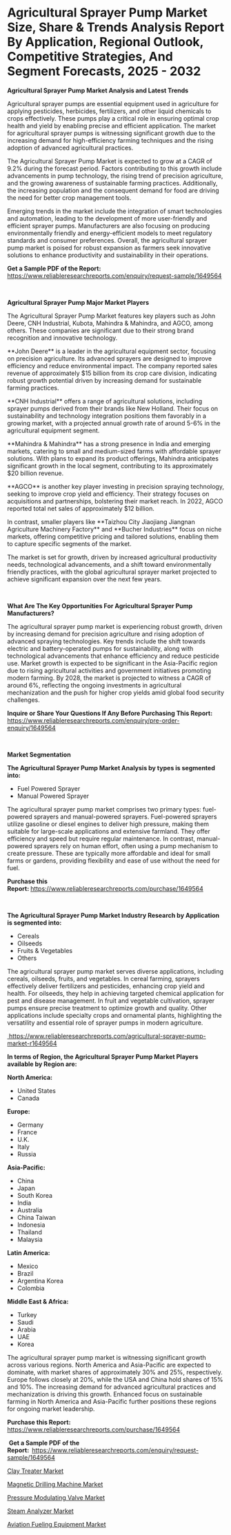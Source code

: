 <p><h1>Agricultural Sprayer Pump Market Size, Share & Trends Analysis Report By Application, Regional Outlook, Competitive Strategies, And Segment Forecasts, 2025 - 2032</h1></p><p><strong>Agricultural Sprayer Pump Market Analysis and Latest Trends</strong></p>
<p><p>Agricultural sprayer pumps are essential equipment used in agriculture for applying pesticides, herbicides, fertilizers, and other liquid chemicals to crops effectively. These pumps play a critical role in ensuring optimal crop health and yield by enabling precise and efficient application. The market for agricultural sprayer pumps is witnessing significant growth due to the increasing demand for high-efficiency farming techniques and the rising adoption of advanced agricultural practices.</p><p>The Agricultural Sprayer Pump Market is expected to grow at a CAGR of 9.2% during the forecast period. Factors contributing to this growth include advancements in pump technology, the rising trend of precision agriculture, and the growing awareness of sustainable farming practices. Additionally, the increasing population and the consequent demand for food are driving the need for better crop management tools.</p><p>Emerging trends in the market include the integration of smart technologies and automation, leading to the development of more user-friendly and efficient sprayer pumps. Manufacturers are also focusing on producing environmentally friendly and energy-efficient models to meet regulatory standards and consumer preferences. Overall, the agricultural sprayer pump market is poised for robust expansion as farmers seek innovative solutions to enhance productivity and sustainability in their operations.</p></p>
<p><strong>Get a Sample PDF of the Report:&nbsp;</strong> <a href="https://www.reliableresearchreports.com/enquiry/request-sample/1649564?utm_campaign=28&utm_medium=2&utm_source=Github&utm_content=ia&utm_term=18022025&utm_id=agricultural-sprayer-pump">https://www.reliableresearchreports.com/enquiry/request-sample/1649564</a></p>
<p>&nbsp;</p>
<p><strong>Agricultural Sprayer Pump Major Market Players</strong></p>
<p><p>The Agricultural Sprayer Pump Market features key players such as John Deere, CNH Industrial, Kubota, Mahindra & Mahindra, and AGCO, among others. These companies are significant due to their strong brand recognition and innovative technology. </p><p>**John Deere** is a leader in the agricultural equipment sector, focusing on precision agriculture. Its advanced sprayers are designed to improve efficiency and reduce environmental impact. The company reported sales revenue of approximately $15 billion from its crop care division, indicating robust growth potential driven by increasing demand for sustainable farming practices.</p><p>**CNH Industrial** offers a range of agricultural solutions, including sprayer pumps derived from their brands like New Holland. Their focus on sustainability and technology integration positions them favorably in a growing market, with a projected annual growth rate of around 5-6% in the agricultural equipment segment.</p><p>**Mahindra & Mahindra** has a strong presence in India and emerging markets, catering to small and medium-sized farms with affordable sprayer solutions. With plans to expand its product offerings, Mahindra anticipates significant growth in the local segment, contributing to its approximately $20 billion revenue.</p><p>**AGCO** is another key player investing in precision spraying technology, seeking to improve crop yield and efficiency. Their strategy focuses on acquisitions and partnerships, bolstering their market reach. In 2022, AGCO reported total net sales of approximately $12 billion.</p><p>In contrast, smaller players like **Taizhou City Jiaojiang Jiangnan Agriculture Machinery Factory** and **Bucher Industries** focus on niche markets, offering competitive pricing and tailored solutions, enabling them to capture specific segments of the market.</p><p>The market is set for growth, driven by increased agricultural productivity needs, technological advancements, and a shift toward environmentally friendly practices, with the global agricultural sprayer market projected to achieve significant expansion over the next few years.</p></p>
<p>&nbsp;</p>
<p><strong>What Are The Key Opportunities For Agricultural Sprayer Pump Manufacturers?</strong></p>
<p><p>The agricultural sprayer pump market is experiencing robust growth, driven by increasing demand for precision agriculture and rising adoption of advanced spraying technologies. Key trends include the shift towards electric and battery-operated pumps for sustainability, along with technological advancements that enhance efficiency and reduce pesticide use. Market growth is expected to be significant in the Asia-Pacific region due to rising agricultural activities and government initiatives promoting modern farming. By 2028, the market is projected to witness a CAGR of around 6%, reflecting the ongoing investments in agricultural mechanization and the push for higher crop yields amid global food security challenges.</p></p>
<p><strong>Inquire or Share Your Questions If Any Before Purchasing This Report:</strong> <a href="https://www.reliableresearchreports.com/enquiry/pre-order-enquiry/1649564?utm_campaign=28&utm_medium=2&utm_source=Github&utm_content=ia&utm_term=18022025&utm_id=agricultural-sprayer-pump">https://www.reliableresearchreports.com/enquiry/pre-order-enquiry/1649564</a></p>
<p>&nbsp;</p>
<p><strong>Market Segmentation</strong></p>
<p><strong>The Agricultural Sprayer Pump Market Analysis by types is segmented into:</strong></p>
<p><ul><li>Fuel Powered Sprayer</li><li>Manual Powered Sprayer</li></ul></p>
<p><p>The agricultural sprayer pump market comprises two primary types: fuel-powered sprayers and manual-powered sprayers. Fuel-powered sprayers utilize gasoline or diesel engines to deliver high pressure, making them suitable for large-scale applications and extensive farmland. They offer efficiency and speed but require regular maintenance. In contrast, manual-powered sprayers rely on human effort, often using a pump mechanism to create pressure. These are typically more affordable and ideal for small farms or gardens, providing flexibility and ease of use without the need for fuel.</p></p>
<p><strong>Purchase this Report:&nbsp;</strong><a href="https://www.reliableresearchreports.com/purchase/1649564?utm_campaign=28&utm_medium=2&utm_source=Github&utm_content=ia&utm_term=18022025&utm_id=agricultural-sprayer-pump">https://www.reliableresearchreports.com/purchase/1649564</a></p>
<p>&nbsp;</p>
<p><strong>The Agricultural Sprayer Pump Market Industry Research by Application is segmented into:</strong></p>
<p><ul><li>Cereals</li><li>Oilseeds</li><li>Fruits & Vegetables</li><li>Others</li></ul></p>
<p><p>The agricultural sprayer pump market serves diverse applications, including cereals, oilseeds, fruits, and vegetables. In cereal farming, sprayers effectively deliver fertilizers and pesticides, enhancing crop yield and health. For oilseeds, they help in achieving targeted chemical application for pest and disease management. In fruit and vegetable cultivation, sprayer pumps ensure precise treatment to optimize growth and quality. Other applications include specialty crops and ornamental plants, highlighting the versatility and essential role of sprayer pumps in modern agriculture.</p></p>
<p><a href="https://www.reliableresearchreports.com/agricultural-sprayer-pump-market-r1649564?utm_campaign=28&utm_medium=2&utm_source=Github&utm_content=ia&utm_term=18022025&utm_id=agricultural-sprayer-pump">&nbsp;https://www.reliableresearchreports.com/agricultural-sprayer-pump-market-r1649564</a></p>
<p><strong>In terms of Region, the Agricultural Sprayer Pump Market Players available by Region are:</strong></p>
<p>
    <p> <strong> North America: </strong>
        <ul>
            <li>United States</li>
            <li>Canada</li>
        </ul>
        </p> 
    <p> <strong> Europe: </strong>
        <ul>
            <li>Germany</li>
            <li>France</li>
            <li>U.K.</li>
            <li>Italy</li>
            <li>Russia</li>
        </ul>
        </p> 
    <p> <strong> Asia-Pacific: </strong>
        <ul>
            <li>China</li>
            <li>Japan</li>
            <li>South Korea</li>
            <li>India</li>
            <li>Australia</li>
            <li>China Taiwan</li>
            <li>Indonesia</li>
            <li>Thailand</li>
            <li>Malaysia</li>
        </ul>
        </p> 
    <p> <strong> Latin America: </strong>
        <ul>
            <li>Mexico</li>
            <li>Brazil</li>
            <li>Argentina Korea</li>
            <li>Colombia</li>
        </ul>
        </p> 
    <p> <strong> Middle East & Africa: </strong>
        <ul>
            <li>Turkey</li>
            <li>Saudi</li>
            <li>Arabia</li>
            <li>UAE</li>
            <li>Korea</li>
        </ul>
    </p>
    </p>
<p><p>The agricultural sprayer pump market is witnessing significant growth across various regions. North America and Asia-Pacific are expected to dominate, with market shares of approximately 30% and 25%, respectively. Europe follows closely at 20%, while the USA and China hold shares of 15% and 10%. The increasing demand for advanced agricultural practices and mechanization is driving this growth. Enhanced focus on sustainable farming in North America and Asia-Pacific further positions these regions for ongoing market leadership.</p></p>
<p><strong>Purchase this Report: </strong><a href="https://www.reliableresearchreports.com/purchase/1649564?utm_campaign=28&utm_medium=2&utm_source=Github&utm_content=ia&utm_term=18022025&utm_id=agricultural-sprayer-pump">https://www.reliableresearchreports.com/purchase/1649564</a></p>
<p>&nbsp;<strong>Get a Sample PDF of the Report:&nbsp;&nbsp;</strong><a href="https://www.reliableresearchreports.com/enquiry/request-sample/1649564?utm_campaign=28&utm_medium=2&utm_source=Github&utm_content=ia&utm_term=18022025&utm_id=agricultural-sprayer-pump">https://www.reliableresearchreports.com/enquiry/request-sample/1649564</a></p>
<p><strong></strong></p>
<p><p><a href="https://github.com/chikenmhamdi/Market-Research-Report-List-1/blob/main/clay-treater-market.md?utm_campaign=28&utm_medium=2&utm_source=Github&utm_content=ia&utm_term=18022025&utm_id=agricultural-sprayer-pump">Clay Treater Market</a></p><p><a href="https://github.com/semiensamuel72378/Market-Research-Report-List-1/blob/main/magnetic-drilling-machine-market.md?utm_campaign=28&utm_medium=2&utm_source=Github&utm_content=ia&utm_term=18022025&utm_id=agricultural-sprayer-pump">Magnetic Drilling Machine Market</a></p><p><a href="https://github.com/benhaeneye/Market-Research-Report-List-1/blob/main/pressure-modulating-valve-market.md?utm_campaign=28&utm_medium=2&utm_source=Github&utm_content=ia&utm_term=18022025&utm_id=agricultural-sprayer-pump">Pressure Modulating Valve Market</a></p><p><a href="https://github.com/ajatawlasta/Market-Research-Report-List-1/blob/main/steam-analyzer-market.md?utm_campaign=28&utm_medium=2&utm_source=Github&utm_content=ia&utm_term=18022025&utm_id=agricultural-sprayer-pump">Steam Analyzer Market</a></p><p><a href="https://github.com/mriwacraane/Market-Research-Report-List-1/blob/main/aviation-fueling-equipment-market.md?utm_campaign=28&utm_medium=2&utm_source=Github&utm_content=ia&utm_term=18022025&utm_id=agricultural-sprayer-pump">Aviation Fueling Equipment Market</a></p></p>